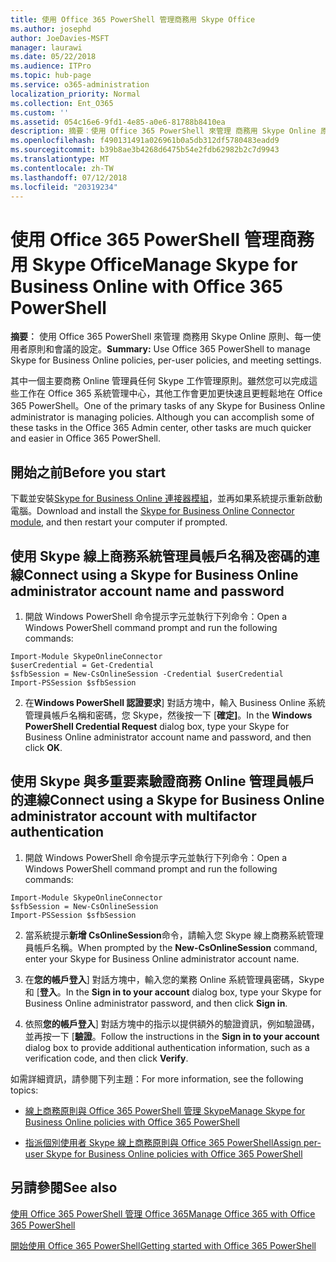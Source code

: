 ```yaml
---
title: 使用 Office 365 PowerShell 管理商務用 Skype Office
ms.author: josephd
author: JoeDavies-MSFT
manager: laurawi
ms.date: 05/22/2018
ms.audience: ITPro
ms.topic: hub-page
ms.service: o365-administration
localization_priority: Normal
ms.collection: Ent_O365
ms.custom: ''
ms.assetid: 054c16e6-9fd1-4e85-a0e6-81788b8410ea
description: 摘要︰使用 Office 365 PowerShell 來管理 商務用 Skype Online 原則、每一使用者原則和會議的設定。
ms.openlocfilehash: f490131491a026961b0a5db312df5780483eadd9
ms.sourcegitcommit: b39b8ae3b4268d6475b54e2fdb62982b2c7d9943
ms.translationtype: MT
ms.contentlocale: zh-TW
ms.lasthandoff: 07/12/2018
ms.locfileid: "20319234"
---
```

# <a name="manage-skype-for-business-online-with-office-365-powershell"></a><span data-ttu-id="2cf8b-103">使用 Office 365 PowerShell 管理商務用 Skype Office</span><span class="sxs-lookup"><span data-stu-id="2cf8b-103">Manage Skype for Business Online with Office 365 PowerShell</span></span>

 <span data-ttu-id="2cf8b-104">**摘要︰** 使用 Office 365 PowerShell 來管理 商務用 Skype Online 原則、每一使用者原則和會議的設定。</span><span class="sxs-lookup"><span data-stu-id="2cf8b-104">**Summary:** Use Office 365 PowerShell to manage Skype for Business Online policies, per-user policies, and meeting settings.</span></span>
  
<span data-ttu-id="2cf8b-p101">其中一個主要商務 Online 管理員任何 Skype 工作管理原則。雖然您可以完成這些工作在 Office 365 系統管理中心，其他工作會更加更快速且更輕鬆地在 Office 365 PowerShell。</span><span class="sxs-lookup"><span data-stu-id="2cf8b-p101">One of the primary tasks of any Skype for Business Online administrator is managing policies. Although you can accomplish some of these tasks in the Office 365 Admin center, other tasks are much quicker and easier in Office 365 PowerShell.</span></span> 

## <a name="before-you-start"></a><span data-ttu-id="2cf8b-107">開始之前</span><span class="sxs-lookup"><span data-stu-id="2cf8b-107">Before you start</span></span>

<span data-ttu-id="2cf8b-108">下載並安裝[Skype for Business Online 連接器模組](https://www.microsoft.com/en-us/download/details.aspx?id=39366)，並再如果系統提示重新啟動電腦。</span><span class="sxs-lookup"><span data-stu-id="2cf8b-108">Download and install the [Skype for Business Online Connector module](https://www.microsoft.com/en-us/download/details.aspx?id=39366), and then restart your computer if prompted.</span></span>


## <a name="connect-using-a-skype-for-business-online-administrator-account-name-and-password"></a><span data-ttu-id="2cf8b-109">使用 Skype 線上商務系統管理員帳戶名稱及密碼的連線</span><span class="sxs-lookup"><span data-stu-id="2cf8b-109">Connect using a Skype for Business Online administrator account name and password</span></span>

1. <span data-ttu-id="2cf8b-110">開啟 Windows PowerShell 命令提示字元並執行下列命令：</span><span class="sxs-lookup"><span data-stu-id="2cf8b-110">Open a Windows PowerShell command prompt and run the following commands:</span></span> 
    
  ```
  Import-Module SkypeOnlineConnector
  $userCredential = Get-Credential
  $sfbSession = New-CsOnlineSession -Credential $userCredential
  Import-PSSession $sfbSession
  ```

2. <span data-ttu-id="2cf8b-111">在**Windows PowerShell 認證要求**] 對話方塊中，輸入 Business Online 系統管理員帳戶名稱和密碼，您 Skype，然後按一下 [**確定]**。</span><span class="sxs-lookup"><span data-stu-id="2cf8b-111">In the **Windows PowerShell Credential Request** dialog box, type your Skype for Business Online administrator account name and password, and then click **OK**.</span></span>


## <a name="connect-using-a-skype-for-business-online-administrator-account-with-multifactor-authentication"></a><span data-ttu-id="2cf8b-112">使用 Skype 與多重要素驗證商務 Online 管理員帳戶的連線</span><span class="sxs-lookup"><span data-stu-id="2cf8b-112">Connect using a Skype for Business Online administrator account with multifactor authentication</span></span>

1. <span data-ttu-id="2cf8b-113">開啟 Windows PowerShell 命令提示字元並執行下列命令：</span><span class="sxs-lookup"><span data-stu-id="2cf8b-113">Open a Windows PowerShell command prompt and run the following commands:</span></span>

  ```
  Import-Module SkypeOnlineConnector
  $sfbSession = New-CsOnlineSession
  Import-PSSession $sfbSession
  ```

2. <span data-ttu-id="2cf8b-114">當系統提示**新增 CsOnlineSession**命令，請輸入您 Skype 線上商務系統管理員帳戶名稱。</span><span class="sxs-lookup"><span data-stu-id="2cf8b-114">When prompted by the **New-CsOnlineSession** command, enter your Skype for Business Online administrator account name.</span></span>

3. <span data-ttu-id="2cf8b-115">在**您的帳戶登入**] 對話方塊中，輸入您的業務 Online 系統管理員密碼，Skype 和 [**登入**。</span><span class="sxs-lookup"><span data-stu-id="2cf8b-115">In the **Sign in to your account** dialog box, type your Skype for Business Online administrator password, and then click **Sign in**.</span></span>

4. <span data-ttu-id="2cf8b-116">依照**您的帳戶登入**] 對話方塊中的指示以提供額外的驗證資訊，例如驗證碼，並再按一下 [**驗證**。</span><span class="sxs-lookup"><span data-stu-id="2cf8b-116">Follow the instructions in the **Sign in to your account** dialog box to provide additional authentication information, such as a verification code, and then click **Verify**.</span></span>

<span data-ttu-id="2cf8b-117">如需詳細資訊，請參閱下列主題：</span><span class="sxs-lookup"><span data-stu-id="2cf8b-117">For more information, see the following topics:</span></span>
  
- [<span data-ttu-id="2cf8b-118">線上商務原則與 Office 365 PowerShell 管理 Skype</span><span class="sxs-lookup"><span data-stu-id="2cf8b-118">Manage Skype for Business Online policies with Office 365 PowerShell</span></span>](manage-skype-for-business-online-policies-with-office-365-powershell.md)
    
- [<span data-ttu-id="2cf8b-119">指派個別使用者 Skype 線上商務原則與 Office 365 PowerShell</span><span class="sxs-lookup"><span data-stu-id="2cf8b-119">Assign per-user Skype for Business Online policies with Office 365 PowerShell</span></span>](assign-per-user-skype-for-business-online-policies-with-office-365-powershell.md)
    
## <a name="see-also"></a><span data-ttu-id="2cf8b-120">另請參閱</span><span class="sxs-lookup"><span data-stu-id="2cf8b-120">See also</span></span>

[<span data-ttu-id="2cf8b-121">使用 Office 365 PowerShell 管理 Office 365</span><span class="sxs-lookup"><span data-stu-id="2cf8b-121">Manage Office 365 with Office 365 PowerShell</span></span>](manage-office-365-with-office-365-powershell.md)
  
[<span data-ttu-id="2cf8b-122">開始使用 Office 365 PowerShell</span><span class="sxs-lookup"><span data-stu-id="2cf8b-122">Getting started with Office 365 PowerShell</span></span>](getting-started-with-office-365-powershell.md)


